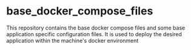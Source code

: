 # base_docker_compose_files
This repository contains the base docker compose files and some base application specific configuration files. It is used to deploy the desired application within the machine's docker environment 
